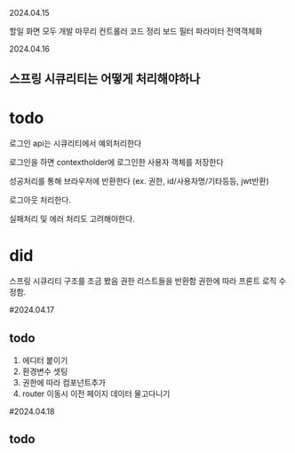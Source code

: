 2024.04.15

할일
화면 모두 개발 마무리
컨트롤러 코드 정리
보드 필터 파라미터 전역객체화

2024.04.16

## 스프링 시큐리티는 어떻게 처리해야하나

# todo

로그인 api는 시큐리티에서 예외처리한다

로그인을 하면 contextholder에 로그인한 사용자 객체를 저장한다

성공처리를 통해 브라우저에 반환한다 (ex. 권한, id/사용자명/기타등등, jwt반환)

로그아웃 처리한다.

실패처리 및 에러 처리도 고려해야한다.

# did

스프링 시큐리티 구조를 조금 봤음
권한 리스트들을 반환함
권한에 따라 프론트 로직 수정함.


#2024.04.17

## todo

1. 에디터 붙이기
2. 환경변수 셋팅
3. 권한에 따라 컴포넌트추가
4. router 이동시 이전 페이지 데이터 물고다니기


#2024.04.18

## todo
